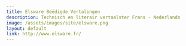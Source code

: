 ```yaml
---
title: Elsware Beëdigde Vertalingen
description: Technisch en literair vertaalster Frans - Nederlands
image: /assets/images/site/elsware.png
layout: default
link: http://www.elsware.fr/
---
```

